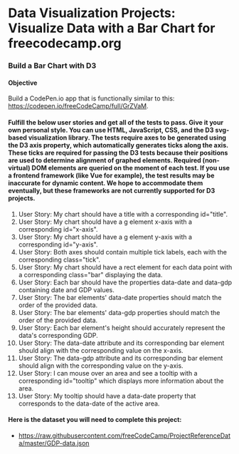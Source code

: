 # Data Visualization Projects: Visualize Data with a Bar Chart for freecodecamp.org

### Build a Bar Chart with D3

#### Objective

Build a CodePen.io app that is functionally similar to this: https://codepen.io/freeCodeCamp/full/GrZVaM.

#### Fulfill the below user stories and get all of the tests to pass. Give it your own personal style. You can use HTML, JavaScript, CSS, and the D3 svg-based visualization library. The tests require axes to be generated using the D3 axis property, which automatically generates ticks along the axis. These ticks are required for passing the D3 tests because their positions are used to determine alignment of graphed elements. Required (non-virtual) DOM elements are queried on the moment of each test. If you use a frontend framework (like Vue for example), the test results may be inaccurate for dynamic content. We hope to accommodate them eventually, but these frameworks are not currently supported for D3 projects.

1. User Story: My chart should have a title with a corresponding id="title".
2. User Story: My chart should have a g element x-axis with a corresponding id="x-axis".
3. User Story: My chart should have a g element y-axis with a corresponding id="y-axis".
4. User Story: Both axes should contain multiple tick labels, each with the corresponding class="tick".
5. User Story: My chart should have a rect element for each data point with a corresponding class="bar" displaying the data.
6. User Story: Each bar should have the properties data-date and data-gdp containing date and GDP values.
7. User Story: The bar elements' data-date properties should match the order of the provided data.
8. User Story: The bar elements' data-gdp properties should match the order of the provided data.
9. User Story: Each bar element's height should accurately represent the data's corresponding GDP.
10. User Story: The data-date attribute and its corresponding bar element should align with the corresponding value on the x-axis.
11. User Story: The data-gdp attribute and its corresponding bar element should align with the corresponding value on the y-axis.
12. User Story: I can mouse over an area and see a tooltip with a corresponding id="tooltip" which displays more information about the area.
13. User Story: My tooltip should have a data-date property that corresponds to the data-date of the active area.

#### Here is the dataset you will need to complete this project: 
* https://raw.githubusercontent.com/freeCodeCamp/ProjectReferenceData/master/GDP-data.json
